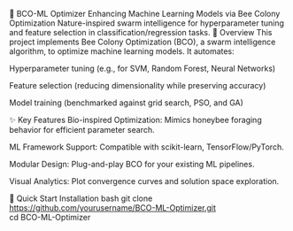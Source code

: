 🐝 BCO-ML Optimizer
Enhancing Machine Learning Models via Bee Colony Optimization
Nature-inspired swarm intelligence for hyperparameter tuning and feature selection in classification/regression tasks.
📌 Overview
This project implements Bee Colony Optimization (BCO), a swarm intelligence algorithm, to optimize machine learning models. It automates:

Hyperparameter tuning (e.g., for SVM, Random Forest, Neural Networks)

Feature selection (reducing dimensionality while preserving accuracy)

Model training (benchmarked against grid search, PSO, and GA)

✨ Key Features
Bio-inspired Optimization: Mimics honeybee foraging behavior for efficient parameter search.

ML Framework Support: Compatible with scikit-learn, TensorFlow/PyTorch.

Modular Design: Plug-and-play BCO for your existing ML pipelines.

Visual Analytics: Plot convergence curves and solution space exploration.

🚀 Quick Start
Installation
bash
git clone https://github.com/yourusername/BCO-ML-Optimizer.git  
cd BCO-ML-Optimizer 
